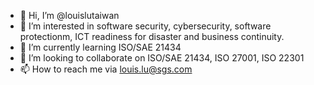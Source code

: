 - 👋 Hi, I’m @louislutaiwan
- 👀 I’m interested in software security, cybersecurity, software protectionm, ICT readiness for disaster and business continuity.
- 🌱 I’m currently learning ISO/SAE 21434
- 💞️ I’m looking to collaborate on ISO/SAE 21434, ISO 27001, ISO 22301
- 📫 How to reach me via louis.lu@sgs.com

<!---
louislutaiwan/louislutaiwan is a ✨ special ✨ repository because its `README.md` (this file) appears on your GitHub profile.
You can click the Preview link to take a look at your changes.
--->
